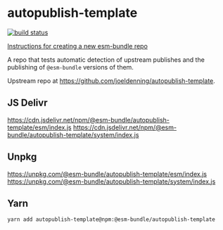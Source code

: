 # autopublish-template

[![build status](https://travis-ci.com/esm-bundle/autopublish-template.svg?branch=master)](https://travis-ci.com/esm-bundle/autopublish-template)

[Instructions for creating a new esm-bundle repo](https://github.com/esm-bundle/new-repo-instructions)

A repo that tests automatic detection of upstream publishes and the publishing of `@esm-bundle` versions of them.

Upstream repo at https://github.com/joeldenning/autopublish-template.

## JS Delivr

https://cdn.jsdelivr.net/npm/@esm-bundle/autopublish-template/esm/index.js
https://cdn.jsdelivr.net/npm/@esm-bundle/autopublish-template/system/index.js

## Unpkg

https://unpkg.com/@esm-bundle/autopublish-template/esm/index.js
https://unpkg.com/@esm-bundle/autopublish-template/system/index.js

## Yarn

```sh
yarn add autopublish-template@npm:@esm-bundle/autopublish-template
```
